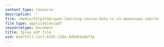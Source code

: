 ```yaml
---
content_type: resource
description: ''
file: /media/https%3A/open-learning-course-data-rc.s3.amazonaws.com/res-21g-506-kanji-learning-any-time-any-place-for-japanese-vi-spring-2021/8ae72fc111cf674512844db461e0ef3a_M7oHikLia0I.pdf
file_type: application/pdf
resourcetype: Document
title: 3play pdf file
uid: 8ae72fc1-11cf-6745-1284-4db461e0ef3a
---
```

